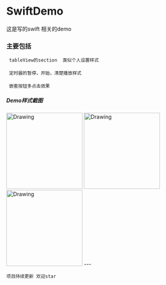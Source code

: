 # SwiftDemo
这是写的swift 相关的demo
### 主要包括
` tableView的section  类似个人设置样式`<br /><br />
` 定时器的暂停，开始，清楚播放样式`<br /><br />
` 嵌套按钮多点击效果`
##### Demo样式截图

<img src="https://github.com/ISPWang/WSPSwiftDemo/raw/master/ScreenShots/tableViewSection.png" alt="Drawing" width="200px" />
<img src="https://github.com/ISPWang/WSPSwiftDemo/raw/master/ScreenShots/playLocalVideo.png" alt="Drawing" width="200px" />
<img src="https://github.com/ISPWang/WSPSwiftDemo/raw/master/ScreenShots/buttonShareStyle.png" alt="Drawing" width="200px" />
---

`项目持续更新 欢迎star`